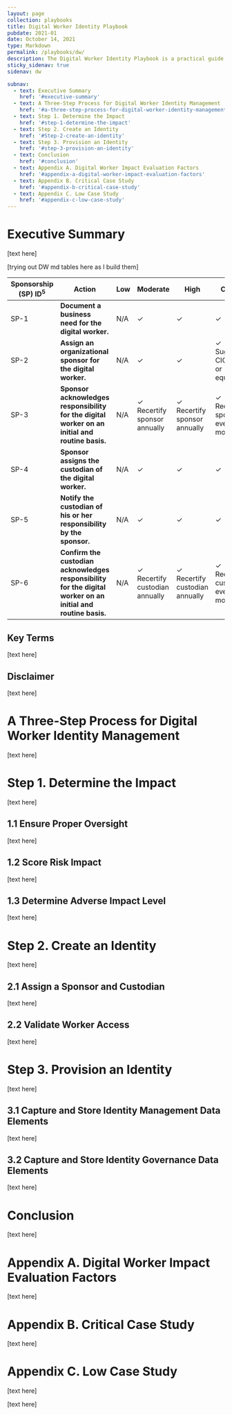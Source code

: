 ```yaml
---
layout: page
collection: playbooks
title: Digital Worker Identity Playbook 
pubdate: 2021-01
date: October 14, 2021
type: Markdown
permalink: /playbooks/dw/ 
description: The Digital Worker Identity Playbook is a practical guide for managing digital worker identities.
sticky_sidenav: true
sidenav: dw

subnav:
  - text: Executive Summary
    href: '#executive-summary'
  - text: A Three-Step Process for Digital Worker Identity Management
    href: '#a-three-step-process-for-digital-worker-identity-management'
  - text: Step 1. Determine the Impact
    href: '#step-1-determine-the-impact'
  - text: Step 2. Create an Identity
    href: '#Step-2-create-an-identity'
  - text: Step 3. Provision an Identity
    href: '#step-3-provision-an-identity'
  - text: Conclusion
    href: '#conclusion'
  - text: Appendix A. Digital Worker Impact Evaluation Factors
    href: '#appendix-a-digital-worker-impact-evaluation-factors'
  - text: Appendix B. Critical Case Study
    href: '#appendix-b-critical-case-study'
  - text: Appendix C. Low Case Study
    href: '#appendix-c-low-case-study'
---
```


# Executive Summary

[text here]

[trying out DW md tables here as I build them]

| Sponsorship (SP) ID<sup>5</sup> | Action | Low | Moderate | High | Critical |
| ----------- | ------------ | ----------- | ------------ | ----------- | ------------ |
| SP-1 | **Document a business need for the digital worker.** | N/A | ✓ | ✓ | ✓ |
| SP-2 | **Assign an organizational sponsor for the digital worker.** | N/A | ✓ | ✓ | ✓<br>Suggested CIO, CISO, or equivalent |
| SP-3 | **Sponsor acknowledges responsibility for the digital worker on an initial and routine basis.** | N/A | ✓<br>Recertify sponsor annually | ✓<br>Recertify sponsor annually | ✓<br>Recertify sponsor every six months |
| SP-4 | **Sponsor assigns the custodian of the digital worker.** | N/A | ✓ | ✓ | ✓ |
| SP-5 | **Notify the custodian of his or her responsibility by the sponsor.** | N/A | ✓ | ✓ | ✓ |
| SP-6 | **Confirm the custodian acknowledges responsibility for the digital worker on an initial and routine basis.** | N/A | ✓<br> Recertify custodian annually | ✓<br> Recertify custodian annually | ✓<br> Recertify custodian every six months |






## Key Terms 

[text here]

## Disclaimer 

[text here]

# A Three-Step Process for Digital Worker Identity Management

[text here]

# Step 1. Determine the Impact

[text here]

## 1.1 Ensure Proper Oversight 

[text here]

## 1.2 Score Risk Impact 

[text here]

## 1.3 Determine Adverse Impact Level 

[text here]

# Step 2. Create an Identity

[text here]

## 2.1 Assign a Sponsor and Custodian 

[text here]

## 2.2 Validate Worker Access 

[text here]

# Step 3. Provision an Identity

[text here]

## 3.1 Capture and Store Identity Management Data Elements 

[text here]

## 3.2 Capture and Store Identity Governance Data Elements 

[text here]

# Conclusion

[text here]

# Appendix A. Digital Worker Impact Evaluation Factors

[text here]

# Appendix B. Critical Case Study

[text here]

# Appendix C. Low Case Study

[text here]

[text here]

